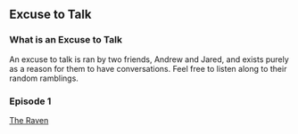 ## Excuse to Talk


### What is an Excuse to Talk
An excuse to talk is ran by two friends, Andrew and Jared, and exists purely as a reason for them to have conversations. Feel free to listen along to their random ramblings.

### Episode 1
[The Raven](/edgarallenpoe.mp3)
